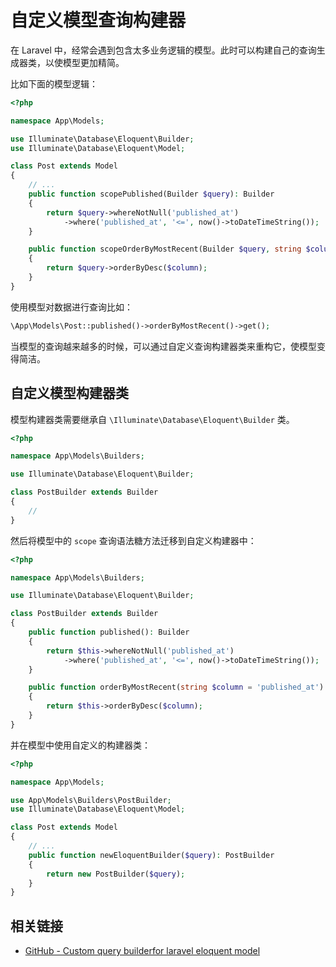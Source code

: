 # 自定义模型查询构建器

在 Laravel 中，经常会遇到包含太多业务逻辑的模型。此时可以构建自己的查询生成器类，以使模型更加精简。

比如下面的模型逻辑：

```php
<?php

namespace App\Models;

use Illuminate\Database\Eloquent\Builder;
use Illuminate\Database\Eloquent\Model;

class Post extends Model
{
    // ...
    public function scopePublished(Builder $query): Builder
    {
        return $query->whereNotNull('published_at')
            ->where('published_at', '<=', now()->toDateTimeString());
    }

    public function scopeOrderByMostRecent(Builder $query, string $column = 'published_at'): Builder
    {
        return $query->orderByDesc($column);
    }
}
```

使用模型对数据进行查询比如：

```php
\App\Models\Post::published()->orderByMostRecent()->get();
```

当模型的查询越来越多的时候，可以通过自定义查询构建器类来重构它，使模型变得简洁。

## 自定义模型构建器类

模型构建器类需要继承自 `\Illuminate\Database\Eloquent\Builder` 类。

```php
<?php

namespace App\Models\Builders;

use Illuminate\Database\Eloquent\Builder;

class PostBuilder extends Builder
{
    //
}
```

然后将模型中的 `scope` 查询语法糖方法迁移到自定义构建器中：

```php
<?php

namespace App\Models\Builders;

use Illuminate\Database\Eloquent\Builder;

class PostBuilder extends Builder
{
    public function published(): Builder
    {
        return $this->whereNotNull('published_at')
            ->where('published_at', '<=', now()->toDateTimeString());
    }

    public function orderByMostRecent(string $column = 'published_at'): Builder
    {
        return $this->orderByDesc($column);
    }
}
```

并在模型中使用自定义的构建器类：

```php
<?php

namespace App\Models;

use App\Models\Builders\PostBuilder;
use Illuminate\Database\Eloquent\Model;

class Post extends Model
{
    // ...
    public function newEloquentBuilder($query): PostBuilder
    {
        return new PostBuilder($query);
    }
}
```


## 相关链接

- [GitHub - Custom query builderfor laravel eloquent model](https://github.com/curder/custom-query-builder-for-laravel-eloquent-model)